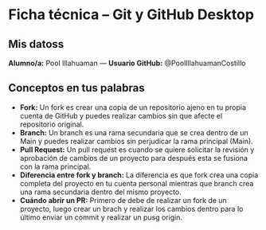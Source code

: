 # Ficha técnica – Git y GitHub Desktop

## Mis datoss
**Alumno/a:** Pool Illahuaman — **Usuario GitHub:** @PoolIllahuamanCostillo

## Conceptos en tus palabras
- **Fork:** Un fork es crear una copia de un repositorio ajeno en tu propia cuenta de GitHub y puedes realizar cambios sin que afecte el repositorio original.
- **Branch:** Un branch es una rama secundaria que se crea dentro de un Main y puedes realizar cambios sin perjudicar la rama principal (Main).
- **Pull Request:** Un pull request es cuando se quiere solicitar la revisión y aprobación de cambios de un proyecto para después esta se fusiona con la rama principal.
- **Diferencia entre fork y branch:** La diferencia es que fork crea una copia completa del proyecto en tu cuenta personal mientras que branch crea una rama secundaria dentro del mismo proyecto.
- **Cuándo abrir un PR:** Primero de debe de realizar un fork de un proyecto, luego crear un brach y realizar los cambios dentro para lo último enviar un commit y realizar un pusg origin.

<!-- hola  soy un comentario -->